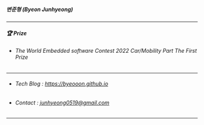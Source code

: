 ##### 변준형 (Byeon Junhyeong)

---

##### 🏆 Prize

* ###### The World Embedded software Contest 2022 Car/Mobility Part The First Prize

---
* ###### Tech Blog : https://byeooon.github.io

* ###### Contact : junhyeong0519@gmail.com

---
